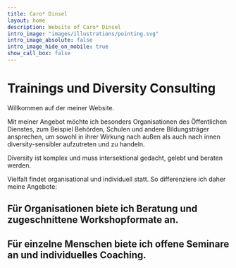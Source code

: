 ```yaml
---
title: Caro* Dinsel
layout: home
description: Website of Caro* Dinsel
intro_image: "images/illustrations/pointing.svg"
intro_image_absolute: false
intro_image_hide_on_mobile: true
show_call_box: false
---
```


# Trainings und Diversity Consulting

Willkommen auf der meiner Website. 

Mit meiner Angebot möchte ich besonders Organisationen des Öffentlichen Dienstes, zum Beispiel Behörden, Schulen und andere Bildungsträger ansprechen, um sowohl in ihrer Wirkung nach außen als auch nach innen diversity-sensibler aufzutreten und zu handeln.

Diversity ist komplex und muss intersektional gedacht, gelebt und beraten werden.

Vielfalt findet organisational und individuell statt. So differenziere ich daher meine Angebote: 
## Für Organisationen biete ich Beratung und zugeschnittene Workshopformate an. 
## Für einzelne Menschen biete ich offene Seminare an und individuelles Coaching.
